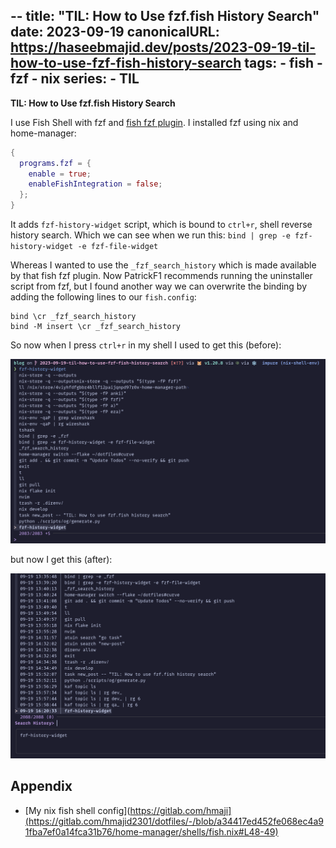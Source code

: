 --
title: "TIL: How to Use fzf.fish History Search"
date: 2023-09-19
canonicalURL: https://haseebmajid.dev/posts/2023-09-19-til-how-to-use-fzf-fish-history-search
tags:
    - fish
    - fzf
    - nix
series:
    - TIL
---

**TIL: How to Use fzf.fish History Search**

I use Fish Shell with fzf and [fish fzf plugin](https://github.com/PatrickF1/fzf.fish).
I installed fzf using nix and home-manager:

```nix
{
  programs.fzf = {
    enable = true;
    enableFishIntegration = false;
  };
}
```

It adds `fzf-history-widget` script, which is bound to `ctrl+r`, shell reverse history search. 
Which we can see when we run this: `bind | grep -e fzf-history-widget -e fzf-file-widget`

Whereas I wanted to use the `_fzf_search_history` which is made available by that fish fzf plugin.
Now PatrickF1 recommends running the uninstaller script from fzf, but I found another way we can overwrite
the binding by adding the following lines to our `fish.config`:

```fish
bind \cr _fzf_search_history
bind -M insert \cr _fzf_search_history
```

So now when I press `ctrl+r` in my shell I used to get this (before):

![FZF](images/fzf_original.png)

but now I get this (after):

![FZF Fish](images/fish_fzf.png)


## Appendix

- [My nix fish shell config](https://gitlab.com/hmaji](https://gitlab.com/hmajid2301/dotfiles/-/blob/a34417ed452fe068ec4a91fba7ef0a14fca31b76/home-manager/shells/fish.nix#L48-49)
